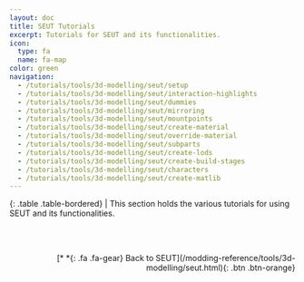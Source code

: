 ```yaml
---
layout: doc
title: SEUT Tutorials
excerpt: Tutorials for SEUT and its functionalities.
icon:
  type: fa
  name: fa-map
color: green
navigation:
  - /tutorials/tools/3d-modelling/seut/setup
  - /tutorials/tools/3d-modelling/seut/interaction-highlights
  - /tutorials/tools/3d-modelling/seut/dummies
  - /tutorials/tools/3d-modelling/seut/mirroring
  - /tutorials/tools/3d-modelling/seut/mountpoints
  - /tutorials/tools/3d-modelling/seut/create-material
  - /tutorials/tools/3d-modelling/seut/override-material
  - /tutorials/tools/3d-modelling/seut/subparts
  - /tutorials/tools/3d-modelling/seut/create-lods
  - /tutorials/tools/3d-modelling/seut/create-build-stages
  - /tutorials/tools/3d-modelling/seut/characters
  - /tutorials/tools/3d-modelling/seut/create-matlib
---
```


<div class="table-responsive">

{: .table .table-bordered}
| This section holds the various tutorials for using SEUT and its functionalities.

</div>

<br><br/>
<p style="text-align:right">[*&nbsp;*{: .fa .fa-gear} Back to SEUT](/modding-reference/tools/3d-modelling/seut.html){: .btn .btn-orange}</p>